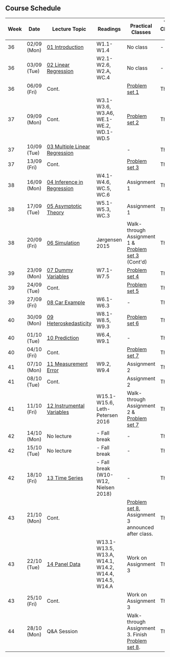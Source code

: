 ## Course Schedule
| Week | Date        | Lecture Topic                                            | Readings                                                 | Practical Classes                                                           | TA Class 1 | TA Class 2 |
| ---- | ----------- | -------------------------------------------------------- | -------------------------------------------------------- | --------------------------------------------------------------------------- | ---------- | ---------- |
| 36   | 02/09 (Mon) | [01 Introduction](1_lectures/01_intro)                   | W1.1-W1.4                                                | No class                                                                    | -          | -          |
| 36   | 03/09 (Tue) | [02 Linear Regression](1_lectures/02_slr)                | W2.1-W2.6, W2.A, WC.4                                    | No class                                                                    | -          | -          |
| 36   | 06/09 (Fri) | Cont.                                                    |                                                          | [Problem set 1](2_class/PS1_EngelCurves)                                    | Thor       | Daniel     |
| 37   | 09/09 (Mon) | Cont.                                                    | W3.1-W3.6, W3.A6, WE.1-WE.2, WD.1-WD.5                   | [Problem set 2](2_class/PS2_EngelCurves)                                    | Thor       | Pedro      |
| 37   | 10/09 (Tue) | [03 Multiple Linear Regression](1_lectures/03_mlr)       |                                                          | -                                                                           | Thor       | Pedro      |
| 37   | 13/09 (Fri) | Cont.                                                    |                                                          | [Problem set 3](2_class/PS3_Growth)                                         | Thor       | Daniel     |
| 38   | 16/09 (Mon) | [04 Inference in Regression](1_lectures/04_inference)    | W4.1-W4.6, WC.5, WC.6                                    | Assignment 1                                                                | Thor       | Pedro      |
| 38   | 17/09 (Tue) | [05 Asymptotic Theory](1_lectures/05_asymptotics)        | W5.1-W5.3, WC.3                                          | Assignment 1                                                                | Thor       | Pedro      |
| 38   | 20/09 (Fri) | [06 Simulation](1_lectures/06_simulation)                | Jørgensen 2015                                           | Walk-through Assignment 1 & [Problem set 3](2_class/PS3_Growth) (Cont'd)    | Thor       | Daniel     |
| 39   | 23/09 (Mon) | [07 Dummy Variables](1_lectures/07_dummyvars)            | W7.1-W7.5                                                | [Problem set 4](2_class/PS4_MonteCarlo)                                     | Thor       | Pedro      |
| 39   | 24/09 (Tue) | Cont.                                                    |                                                          | [Problem set 5](2_class/PS5_Growth)                                         | Thor       | Pedro      |
| 39   | 27/09 (Fri) | [08 Car Example](1_lectures/08_cars)                     | W6.1-W6.3                                                | -                                                                           | Thor       | Daniel     |
| 40   | 30/09 (Mon) | [09 Heteroskedasticity](1_lectures/09_heteroskedasticity)| W8.1-W8.5, W9.3                                          | [Problem set 6](2_class/PS6_Hedonic)                                        | Thor       | Pedro      |
| 40   | 01/10 (Tue) | [10 Prediction](10_prediction)                           | W6.4, W9.1                                               | -                                                                           | Thor       | Pedro      |
| 40   | 04/10 (Fri) | Cont.                                                    |                                                          | [Problem set 7](2_class/PS7_Hedonic)                                        | Thor       | Daniel     |
| 41   | 07/10 (Mon) | [11 Measurement Error](11_measurementerror)              | W9.2, W9.4                                               | Assignment 2                                                                | Thor       | Pedro      |
| 41   | 08/10 (Tue) | Cont.                                                    |                                                          | Assignment 2                                                                | Thor       | Pedro      |
| 41   | 11/10 (Fri) | [12 Instrumental Variables](12_iv)                       | W15.1-W15.6, Leth-Petersen 2016                          | Walk-through Assignment 2 & [Problem set 7](2_class/PS7_Hedonic)            | Thor       | Daniel     |
| 42   | 14/10 (Mon) | No lecture                                               | - Fall break                                             | -                                                                           | Thor       | Pedro      |
| 42   | 15/10 (Tue) | No lecture                                               | - Fall break                                             | -                                                                           | Thor       | Pedro      |
| 42   | 18/10 (Fri) | [13 Time Series](12_timeseries)                          | - Fall break (W10-W12, Nielsen 2018)                     | -                                                                           | Thor       | Daniel     |
| 43   | 21/10 (Mon) | Cont.                                                    |                                                          | [Problem set 8](2_class/PS8_IV), Assignment 3 announced after class.        | Thor       | Pedro      |
| 43   | 22/10 (Tue) | [14 Panel Data](14_paneldata)                            | W13.1-W13.5, W13.A, W14.1, W14.2, W14.4, W14.5, W14.A    | Work on Assignment 3                                                        | Thor       | Pedro      |
| 43   | 25/10 (Fri) | Cont.                                                    |                                                          | Work on Assignment 3                                                        | Thor       | Daniel     |
| 44   | 28/10 (Mon) | Q&A Session                                              |                                                          | Walk-through Assignment 3. Finish [Problem set 8](2_class/PS8_IV).          | Thor       | Pedro      |